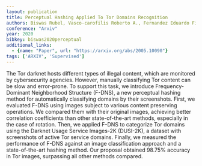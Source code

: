 ```yaml
---
layout: publication
title: Perceptual Hashing Applied To Tor Domains Recognition
authors: Biswas Rubel, Vasco-carofilis Roberto A., Fernandez Eduardo Fidalgo, Martino Francisco Jáñez, Medina Pablo Blanco
conference: "Arxiv"
year: 2020
bibkey: biswas2020perceptual
additional_links:
  - {name: "Paper", url: "https://arxiv.org/abs/2005.10090"}
tags: ['ARXIV', 'Supervised']
---
```

The Tor darknet hosts different types of illegal content, which are monitored by cybersecurity agencies. However, manually classifying Tor content can be slow and error-prone. To support this task, we introduce Frequency-Dominant Neighborhood Structure (F-DNS), a new perceptual hashing method for automatically classifying domains by their screenshots. First, we evaluated F-DNS using images subject to various content preserving operations. We compared them with their original images, achieving better correlation coefficients than other state-of-the-art methods, especially in the case of rotation. Then, we applied F-DNS to categorize Tor domains using the Darknet Usage Service Images-2K (DUSI-2K), a dataset with screenshots of active Tor service domains. Finally, we measured the performance of F-DNS against an image classification approach and a state-of-the-art hashing method. Our proposal obtained 98.75&#37; accuracy in Tor images, surpassing all other methods compared.
